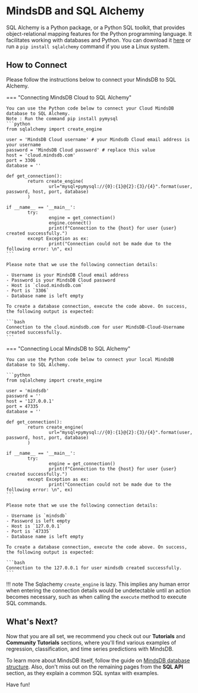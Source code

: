 # MindsDB and SQL Alchemy

SQL Alchemy is a Python package, or a Python SQL toolkit, that provides object-relational mapping features for the Python programming language. It facilitates working with databases and Python. You can download it [here](https://www.sqlalchemy.org/) or run a `pip install sqlalchemy` command if you use a Linux system.

## How to Connect

Please follow the instructions below to connect your MindsDB to SQL Alchemy.

=== "Connecting MindsDB Cloud to SQL Alchemy"

    
    You can use the Python code below to connect your Cloud MindsDB database to SQL Alchemy.
    Note : Run the command pip install pymysql
    ```python
    from sqlalchemy import create_engine

    user = 'MindsDB Cloud username' # your Mindsdb Cloud email address is your username
    password = 'MindsDB Cloud password' # replace this value
    host = 'cloud.mindsdb.com'
    port = 3306
    database = ''

    def get_connection():
            return create_engine(
                    url="mysql+pymysql://{0}:{1}@{2}:{3}/{4}".format(user, password, host, port, database)
            )

    if __name__ == '__main__':
            try:
                    engine = get_connection()
                    engine.connect()
                    print(f"Connection to the {host} for user {user} created successfully.")
            except Exception as ex:
                    print("Connection could not be made due to the following error: \n", ex)
    ```

    Please note that we use the following connection details:

    - Username is your MindsDB Cloud email address
    - Password is your MindsDB Cloud password
    - Host is `cloud.mindsdb.com`
    - Port is `3306`
    - Database name is left empty

    To create a database connection, execute the code above. On success, the following output is expected:

    ```bash
    Connection to the cloud.mindsdb.com for user MindsDB-Cloud-Username created successfully.
    ```

=== "Connecting Local MindsDB to SQL Alchemy"

    You can use the Python code below to connect your local MindsDB database to SQL Alchemy.

    ```python
    from sqlalchemy import create_engine

    user = 'mindsdb'
    password = ''
    host = '127.0.0.1'
    port = 47335
    database = ''

    def get_connection():
            return create_engine(
                    url="mysql+pymysql://{0}:{1}@{2}:{3}/{4}".format(user, password, host, port, database)
            )

    if __name__ == '__main__':
            try:
                    engine = get_connection()
                    print(f"Connection to the {host} for user {user} created successfully.")
            except Exception as ex:
                    print("Connection could not be made due to the following error: \n", ex)
    ```

    Please note that we use the following connection details:

    - Username is `mindsdb`
    - Password is left empty
    - Host is `127.0.0.1`
    - Port is `47335`
    - Database name is left empty

    To create a database connection, execute the code above. On success, the following output is expected:

    ```bash
    Connection to the 127.0.0.1 for user mindsdb created successfully.
    ```
!!! note
    The Sqlachemy `create_engine` is lazy. This implies any human error when entering the connection details would be undetectable until an action becomes necessary, such as when calling the `execute` method to execute SQL commands.


## What's Next?

Now that you are all set, we recommend you check out our **Tutorials** and **Community Tutorials** sections, where you'll find various examples of regression, classification, and time series predictions with MindsDB.

To learn more about MindsDB itself, follow the guide on [MindsDB database structure](/sql/table-structure/). Also, don't miss out on the remaining pages from the **SQL API** section, as they explain a common SQL syntax with examples.

Have fun!
